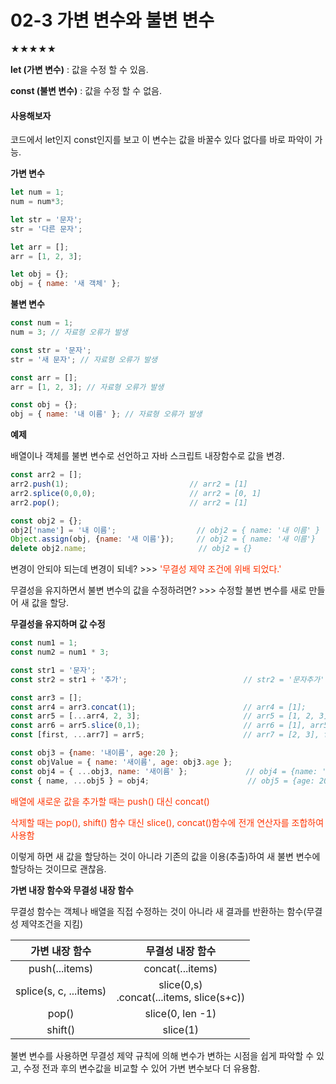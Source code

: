 # 02-3 가변 변수와 불변 변수

★★★★★

<strong>let (가변 변수)</strong> : 값을 수정 할 수 있음.

<strong>const (불변 변수)</strong> : 값을 수정 할 수 없음.



#### 사용해보자

코드에서 let인지 const인지를 보고 이 변수는 값을 바꿀수 있다 없다를 바로 파악이 가능.

<strong>가변 변수</strong>

```javascript
let num = 1;
num = num*3;

let str = '문자';
str = '다른 문자';

let arr = [];
arr = [1, 2, 3];

let obj = {};
obj = { name: '새 객체' };
```

<strong>불변 변수</strong>

```javascript
const num = 1;
num = 3; // 자료형 오류가 발생

const str = '문자';
str = '새 문자'; // 자료형 오류가 발생

const arr = [];
arr = [1, 2, 3]; // 자료형 오류가 발생

const obj = {};
obj = { name: '내 이름' }; // 자료형 오류가 발생
```



<strong>예제</strong>

배열이나 객체를 불변 변수로 선언하고 자바 스크립트 내장함수로 값을 변경.

```javascript
const arr2 = [];
arr2.push(1); 							// arr2 = [1]
arr2.splice(0,0,0);						// arr2 = [0, 1]
arr2.pop();								// arr2 = [1]

const obj2 = {};
obj2['name'] = '내 이름';					// obj2 = { name: '내 이름' }
Object.assign(obj, {name: '새 이름'});		// obj2 = { name: '새 이름'}
delete obj2.name;						  // obj2 = {}
```

변경이 안되야 되는데 변경이 되네? >>> <span style="color:#ff3300">'무결성 제약 조건에 위배 되었다.'</span>

무결성을 유지하면서 불변 변수의 값을 수정하려면? >>> 수정할 불변 변수를 새로 만들어 새 값을 할당.



<strong> 무결성을 유지하며 값 수정 </strong>

```javascript
const num1 = 1;
const num2 = num1 * 3;

const str1 = '문자';
const str2 = str1 + '추가'; 						   // str2 = '문자추가'

const arr3 = [];
const arr4 = arr3.concat(1); 						// arr4 = [1];
const arr5 = [...arr4, 2, 3]; 						// arr5 = [1, 2, 3];
const arr6 = arr5.slice(0,1); 						// arr6 = [1], arr5 = [1, 2, 3];
const [first, ...arr7] = arr5; 						// arr7 = [2, 3], first = 1

const obj3 = {name: '내이름', age:20 };
const objValue = { name: '새이름', age: obj3.age };
const obj4 = { ...obj3, name: '새이름' }; 			   // obj4 = {name: '새 이름', age: 20}
const { name, ...obj5 } = obj4; 					 // obj5 = {age: 20}
```

<span style="color:#ff3300">배열에 새로운 값을 추가할 때는 push() 대신 concat()</span>

<span style="color:#ff3300">삭제할 때는 pop(), shift() 함수 대신 slice(), concat()함수에 전개 연산자를 조합하여 사용함</span>

이렇게 하면 새 값을 할당하는 것이 아니라 기존의 값을 이용(추출)하여 새 불변 변수에 할당하는 것이므로 괜찮음.



<strong>가변 내장 함수와 무결성 내장 함수</strong>

무결성 함수는 객체나 배열을 직접 수정하는 것이 아니라 새 결과를 반환하는 함수(무결성 제약조건을 지킴)

|     가변 내장 함수     |               무결성 내장 함수                |
| :--------------------: | :-------------------------------------------: |
|     push(...items)     |               concat(...items)                |
| splice(s, c, ...items) | slice(0,s)<br />.concat(...items, slice(s+c)) |
|         pop()          |               slice(0, len -1)                |
|        shift()         |                   slice(1)                    |

불변 변수를 사용하면 무결성 제약 규칙에 의해 변수가 변하는 시점을 쉽게 파악할 수 있고, 수정 전과 후의 변수값을 비교할 수 있어 가변 변수보다 더 유용함.
